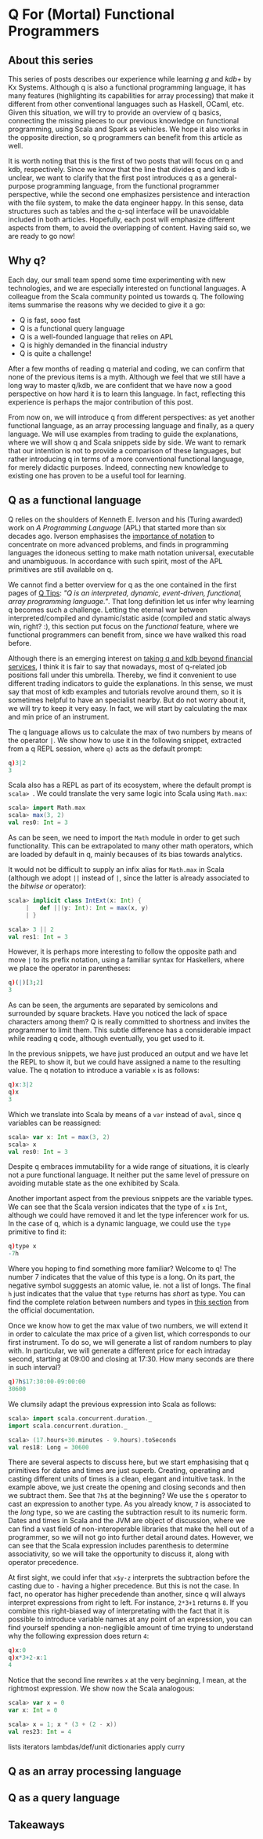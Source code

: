 # Q For (Mortal) Functional Programmers

## About this series

This series of posts describes our experience while learning
[*q*](https://code.kx.com/q/learn/startingkdb/language/) and *kdb+* by Kx
Systems. Although q is also a functional programming language, it has many
features (highlighting its capabilities for array processing) that make it
different from other conventional languages such as Haskell, OCaml, etc. Given
this situation, we will try to provide an overview of q basics, connecting the
missing pieces to our previous knowledge on functional programming, using Scala
and Spark as vehicles. We hope it also works in the opposite direction, so q
programmers can benefit from this article as well.

It is worth noting that this is the first of two posts that will focus on q and
kdb, respectively. Since we know that the line that divides q and kdb is
unclear, we want to clarify that the first post introduces q as a
general-purpose programming language, from the functional programmer
perspective, while the second one emphasizes persistence and interaction with
the file system, to make the data engineer happy. In this sense, data structures
such as tables and the q-sql interface will be unavoidable included in both
articles. Hopefully, each post will emphasize different aspects from them, to
avoid the overlapping of content. Having said so, we are ready to go now!

## Why q?

Each day, our small team spend some time experimenting with new technologies,
and we are especially interested on functional languages. A colleague from the
Scala community pointed us towards q. The following items summarise the reasons
why we decided to give it a go:

- Q is fast, sooo fast
- Q is a functional query language
- Q is a well-founded language that relies on APL
- Q is highly demanded in the financial industry
- Q is quite a challenge!

After a few months of reading q material and coding, we can confirm that none of
the previous items is a myth. Although we feel that we still have a long way to
master q/kdb, we are confident that we have now a good perspective on how hard
it is to learn this language. In fact, reflecting this experience is perhaps the
major contribution of this post.

From now on, we will introduce q from different perspectives: as yet another
functional language, as an array processing language and finally, as a query
language. We will use examples from trading to guide the explanations, where we
will show q and Scala snippets side by side. We want to remark that our
intention is not to provide a comparison of these languages, but rather
introducing q in terms of a more conventional functional language, for merely
didactic purposes. Indeed, connecting new knowledge to existing one has proven
to be a useful tool for learning.

## Q as a functional language

Q relies on the shoulders of Kenneth E. Iverson and his (Turing awarded) work on
*A Programming Language* (APL) that started more than six decades ago. Iverson
emphasises the [importance of
notation](https://dl.acm.org/doi/pdf/10.1145/358896.358899) to concentrate on
more advanced problems, and finds in programming languages the idoneous setting
to make math notation universal, executable and unambiguous. In accordance with
such spirit, most of the APL primitives are still available on q.

We cannot find a better overview for q as the one contained in the first pages
of [Q Tips](https://www.q-tips.net): *"Q is an interpreted, dynamic,
event-driven, functional, array programming language."*. That long definition
let us infer why learning q becomes such a challenge. Letting the eternal war
between interpreted/compiled and dynamic/static aside (compiled and static
always win, right? :), this section put focus on the *functional* feature, where
we functional programmers can benefit from, since we have walked this road
before.

Although there is an emerging interest on [taking q and kdb beyond financial
services](https://www.efinancialcareers.co.uk/news/2017/05/kdbq-banking-alternatives),
I think it is fair to say that nowadays, most of q-related job positions fall
under this umbrella. Thereby, we find it convenient to use different trading
indicators to guide the explanations. In this sense, we must say that most of
kdb examples and tutorials revolve around them, so it is sometimes helpful to
have an specialist nearby. But do not worry about it, we will try to keep it
very easy. In fact, we will start by calculating the max and min price of an
instrument.

The q language allows us to calculate the max of two numbers by means of the
operator `|`. We show how to use it in the following snippet, extracted from a
q REPL session, where `q)` acts as the default prompt:
```q
q)3|2
3
```
Scala also has a REPL as part of its ecosystem, where the default prompt is
`scala> `. We could translate the very same logic into Scala using `Math.max`:
```scala
scala> import Math.max
scala> max(3, 2)
val res0: Int = 3
```
As can be seen, we need to import the `Math` module in order to get such
functionality. This can be extrapolated to many other math operators, which are
loaded by default in q, mainly becauses of its bias towards analytics.

It would not be difficult to supply an infix alias for `Math.max` in Scala
(although we adopt `||` instead of `|`, since the latter is already associated
to the *bitwise or* operator):
```scala
scala> implicit class IntExt(x: Int) {
     |   def ||(y: Int): Int = max(x, y)
     | }

scala> 3 || 2
val res1: Int = 3
```
However, it is perhaps more interesting to follow the opposite path and move
`|` to its prefix notation, using a familiar syntax for Haskellers, where we
place the operator in parentheses:
```q
q)(|)[3;2]
3
```
As can be seen, the arguments are separated by semicolons and surrounded by
square brackets. Have you noticed the lack of space characters among them? Q is
really committed to shortness and invites the programmer to limit them. This
subtle difference has a considerable impact while reading q code, although
eventually, you get used to it.

In the previous snippets, we have just produced an output and we have let the
REPL to show it, but we could have assigned a name to the resulting value. The q
notation to introduce a variable `x` is as follows:
```q
q)x:3|2
q)x
3
```
Which we translate into Scala by means of a `var` instead of a`val`, since q
variables can be reassigned:
```scala
scala> var x: Int = max(3, 2)
scala> x
val res0: Int = 3
```
Despite q embraces immutability for a wide range of situations, it is clearly
not a pure functional language. It neither put the same level of pressure on
avoiding mutable state as the one exhibited by Scala.

Another important aspect from the previous snippets are the variable types. We
can see that the Scala version indicates that the type of `x` is `Int`, although
we could have removed it and let the type inferencer work for us. In the case of
q, which is a dynamic language, we could use the `type` primitive to find it:
```q
q)type x
-7h
```
Where you hoping to find something more familiar? Welcome to q! The number 7
indicates that the value of this type is a long. On its part, the negative
symbol sugggests an atomic value, ie. not a list of longs. The final `h` just
indicates that the value that `type` returns has *short* as type. You can find
the complete relation between numbers and types in [this
section](https://code.kx.com/q/basics/datatypes/) from the official
documentation.

Once we know how to get the max value of two numbers, we will extend it in order
to calculate the max price of a given list, which corresponds to our first
instrument. To do so, we will generate a list of random numbers to play with. In
particular, we will generate a different price for each intraday second,
starting at 09:00 and closing at 17:30. How many seconds are there in such
interval?
```q
q)7h$17:30:00-09:00:00
30600
```
We clumsily adapt the previous expression into Scala as follows:
```scala
scala> import scala.concurrent.duration._
import scala.concurrent.duration._

scala> (17.hours+30.minutes - 9.hours).toSeconds
val res18: Long = 30600
```
There are several aspects to discuss here, but we start emphasising that q
primitives for dates and times are just superb. Creating, operating and casting
different units of times is a clean, elegant and intuitive task. In the example
above, we just create the opening and closing seconds and then we subtract them.
See that `7h$` at the beginning? We use the `$` operator to cast an expression
to another type. As you already know, `7` is associated to the *long* type, so
we are casting the subtraction result to its numeric form. Dates and times in
Scala and the JVM are object of discussion, where we can find a vast field of
non-interoperable libraries that make the hell out of a programmer, so we will
not go into further detail around dates. However, we can see that the Scala
expression includes parenthesis to determine associativity, so we will take the
opportunity to discuss it, along with operator precedence.

At first sight, we could infer that `x$y-z` interprets the subtraction before
the casting due to `-` having a higher precedence. But this is not the case. In
fact, no operator has higher precedende than another, since q will always
interpret expressions from right to left. For instance, `2*3+1` returns `8`.  If
you combine this right-biased way of interpretating with the fact that it is
possible to introduce variable names at any point of an expression, you can find
yourself spending a non-negligible amount of time trying to understand why the
following expression does return `4`:
```q
q)x:0
q)x*3+2-x:1
4
```
Notice that the second line rewrites `x` at the very beginning, I mean, at the
rightmost expression. We show now the Scala analogous:
```scala
scala> var x = 0
var x: Int = 0

scala> x = 1; x * (3 + (2 - x))
val res23: Int = 4
```

lists
iterators
lambdas/def/unit
dictionaries
apply
curry

## Q as an array processing language

## Q as a query language

## Takeaways

